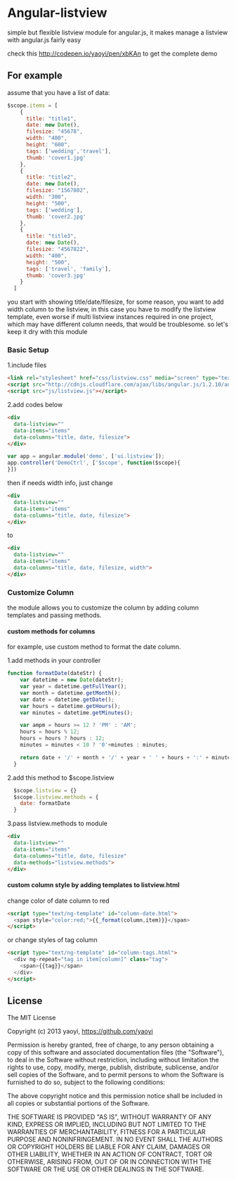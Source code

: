 Angular-listview
================

simple but flexible listview module for angular.js, it makes manage a listview with angular.js fairly easy

check this http://codepen.io/yaoyi/pen/xbKAn to get the complete demo

## For example

assume that you have a list of data:

```javascript
$scope.items = [
    {
      title: "title1",
      date: new Date(),
      filesize: "45678",
      width: "400",
      height: "600",
      tags: ['wedding','travel'],
      thumb: 'cover1.jpg'
    },
    {
      title: "title2",
      date: new Date(),
      filesize: "1567802",
      width: "300",
      height: "500",
      tags: ['wedding'],
      thumb: 'cover2.jpg'
    },
    {
      title: "title3",
      date: new Date(),
      filesize: "4567822",
      width: "400",
      height: "500",
      tags: ['travel', 'family'],
      thumb: 'cover3.jpg'
    }
  ]
```

you start with showing title/date/filesize, for some reason, you want to add width column to the listview,
in this case you have to modify the listview template, even worse if multi listview instances required in one project, which may have different column needs, that would be troublesome. so let's keep it dry with this module

### Basic Setup

1.include files

```html
<link rel="stylesheet" href="css/listview.css" media="screen" type="text/css">
<script src="http://cdnjs.cloudflare.com/ajax/libs/angular.js/1.2.10/angular.min.js"></script>
<script src="js/listview.js"></script>
```

2.add codes below

```html
<div 
  data-listview=""
  data-items="items"
  data-columns="title, date, filesize">
</div>
```

```javascript
var app = angular.module('demo', ['ui.listview']);
app.controller('DemoCtrl', ['$scope', function($scope){
}])
```

then if needs width info, just change 

```html
<div 
  data-listview=""
  data-items="items"
  data-columns="title, date, filesize">
</div>
```
to 

```html
<div 
  data-listview=""
  data-items="items"
  data-columns="title, date, filesize, width">
</div>
```

### Customize Column

the module allows you to customize the column by adding column templates and passing methods.

#### custom methods for columns

for example, use custom method to format the date column.

1.add methods in your controller

```javascript 
function formatDate(dateStr) {
    var datetime = new Date(dateStr);
    var year = datetime.getFullYear();
    var month = datetime.getMonth();
    var date = datetime.getDate();
    var hours = datetime.getHours();
    var minutes = datetime.getMinutes();

    var ampm = hours >= 12 ? 'PM' : 'AM';
    hours = hours % 12;
    hours = hours ? hours : 12;
    minutes = minutes < 10 ? '0'+minutes : minutes;

    return date + '/' + month + '/' + year + ' ' + hours + ':' + minutes + ampm;
  }
```

2.add this method to $scope.listview

```javascript
  $scope.listview = {}
  $scope.listview.methods = {
    date: formatDate
  }
```

3.pass listview.methods to module

```html
<div 
  data-listview=""
  data-items="items"
  data-columns="title, date, filesize"
  data-methods="listview.methods">
</div>
```

#### custom column style by adding templates to listview.html

change color of date column to red

```html
<script type="text/ng-template" id="column-date.html">
  <span style="color:red;">{{_format(column,item)}}</span>
</script>
```

or change styles of tag column

```html
<script type="text/ng-template" id="column-tags.html">
  <div ng-repeat="tag in item[column]" class="tag">
    <span>{{tag}}</span>
  </div>
</script>
```


## License

The MIT License

Copyright (c) 2013 yaoyi, https://github.com/yaoyi

Permission is hereby granted, free of charge, to any person obtaining a copy
of this software and associated documentation files (the "Software"), to deal
in the Software without restriction, including without limitation the rights
to use, copy, modify, merge, publish, distribute, sublicense, and/or sell
copies of the Software, and to permit persons to whom the Software is
furnished to do so, subject to the following conditions:

The above copyright notice and this permission notice shall be included in
all copies or substantial portions of the Software.

THE SOFTWARE IS PROVIDED "AS IS", WITHOUT WARRANTY OF ANY KIND, EXPRESS OR
IMPLIED, INCLUDING BUT NOT LIMITED TO THE WARRANTIES OF MERCHANTABILITY,
FITNESS FOR A PARTICULAR PURPOSE AND NONINFRINGEMENT. IN NO EVENT SHALL THE
AUTHORS OR COPYRIGHT HOLDERS BE LIABLE FOR ANY CLAIM, DAMAGES OR OTHER
LIABILITY, WHETHER IN AN ACTION OF CONTRACT, TORT OR OTHERWISE, ARISING FROM,
OUT OF OR IN CONNECTION WITH THE SOFTWARE OR THE USE OR OTHER DEALINGS IN
THE SOFTWARE.
  


